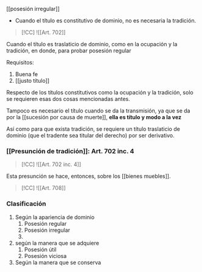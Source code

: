 [[posesión irregular]]

- Cuando el título es constitutivo de dominio, no es necesaria la tradición.
>[!CC] ![[Art. 702]]

Cuando el título es traslaticio de dominio, como en la ocupación y la tradición, en donde, para probar posesión regular

Requisitos:

1. Buena fe
2. [[justo título]]

Respecto de los títulos constitutivos como la ocupación y la tradición, solo se requieren esas dos cosas mencionadas antes.

Tampoco es necesario el título cuando se da la transmisión, ya que se da por la [[sucesión por causa de muerte]], **ella es título y modo a la vez**

 Así como para que exista tradición, se requiere un título traslaticio de dominio (que el tradente sea titular del derecho) por ser derivativo.


### [[Presunción de tradición]]: Art. 702 inc. 4

>[!CC] ![[Art. 702 inc. 4]]

Esta presunción se hace, entonces, sobre los [[bienes muebles]].

>[!CC] ![[Art. 708]]



### Clasificación

1. Según la apariencia de dominio
	1. Posesión regular
	2. Posesión irregular
	3. 
2. según la manera que se adquiere
	1. Posesión útil
	2. Posesión viciosa
3. Según la manera que se conserva